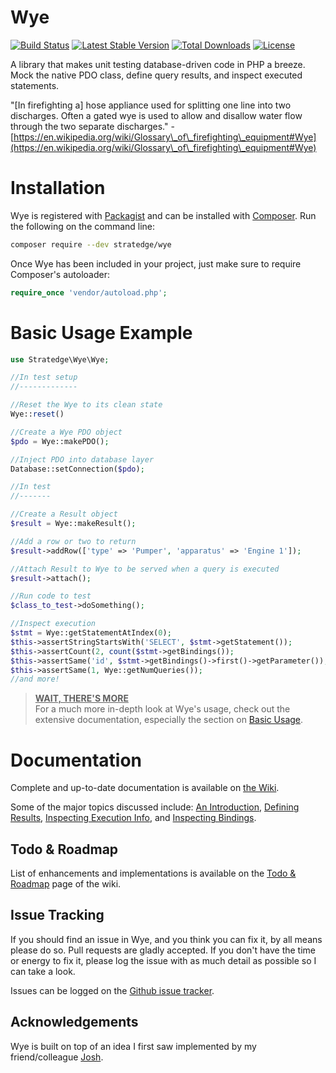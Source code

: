 # Wye

[![Build Status](https://travis-ci.org/stratedge/wye.svg?branch=master)](https://travis-ci.org/stratedge/wye)
[![Latest Stable Version](https://poser.pugx.org/stratedge/wye/v/stable)](https://packagist.org/packages/stratedge/wye)
[![Total Downloads](https://poser.pugx.org/stratedge/wye/downloads)](https://packagist.org/packages/stratedge/wye)
[![License](https://poser.pugx.org/stratedge/wye/license)](https://packagist.org/packages/stratedge/wye)

A library that makes unit testing database-driven code in PHP a breeze. Mock the native PDO class, define query results, and inspect executed statements.

"[In firefighting a] hose appliance used for splitting one line into two discharges. Often a gated wye is used to allow and disallow water flow through the two separate discharges." - [https://en.wikipedia.org/wiki/Glossary\_of\_firefighting\_equipment#Wye](https://en.wikipedia.org/wiki/Glossary\_of\_firefighting\_equipment#Wye)

# Installation

Wye is registered with [Packagist](https://packagist.org) and can be installed with [Composer](https://getcomposer.org). Run the following on the command line:

```sh
composer require --dev stratedge/wye
```

Once Wye has been included in your project, just make sure to require Composer's autoloader:

```php
require_once 'vendor/autoload.php';
```

# Basic Usage Example

```php
use Stratedge\Wye\Wye;

//In test setup
//-------------

//Reset the Wye to its clean state
Wye::reset()

//Create a Wye PDO object
$pdo = Wye::makePDO();

//Inject PDO into database layer
Database::setConnection($pdo);

//In test
//-------

//Create a Result object
$result = Wye::makeResult();

//Add a row or two to return
$result->addRow(['type' => 'Pumper', 'apparatus' => 'Engine 1']);

//Attach Result to Wye to be served when a query is executed
$result->attach();

//Run code to test
$class_to_test->doSomething();

//Inspect execution
$stmt = Wye::getStatementAtIndex(0);
$this->assertStringStartsWith('SELECT', $stmt->getStatement());
$this->assertCount(2, count($stmt->getBindings());
$this->assertSame('id', $stmt->getBindings()->first()->getParameter());
$this->assertSame(1, Wye::getNumQueries());
//and more!
```

> **<u>WAIT, THERE'S MORE</u>**  
> For a much more in-depth look at Wye's usage, check out the extensive documentation, especially the section on [Basic Usage](https://github.com/stratedge/wye/wiki/Introduction#basic-usage).

# Documentation

Complete and up-to-date documentation is available on [the Wiki](https://github.com/stratedge/wye/wiki).

Some of the major topics discussed include: [An Introduction](https://github.com/stratedge/wye/wiki/Introduction), [Defining Results](https://github.com/stratedge/wye/wiki/Defining-Results), [Inspecting Execution Info](https://github.com/stratedge/wye/wiki/Inspecting-Execution-Info), and [Inspecting Bindings](https://github.com/stratedge/wye/wiki/Inspecting-Bindings).

## Todo & Roadmap

List of enhancements and implementations is available on the [Todo & Roadmap](https://github.com/stratedge/wye/wiki/Todo-&-Roadmap) page of the wiki.

## Issue Tracking

If you should find an issue in Wye, and you think you can fix it, by all means please do so. Pull requests are gladly accepted. If you don't have the time or energy to fix it, please log the issue with as much detail as possible so I can take a look.

Issues can be logged on the [Github issue tracker](https://github.com/stratedge/wye/issues).

## Acknowledgements

Wye is built on top of an idea I first saw implemented by my friend/colleague [Josh](https://github.com/phpcodecrafting).
